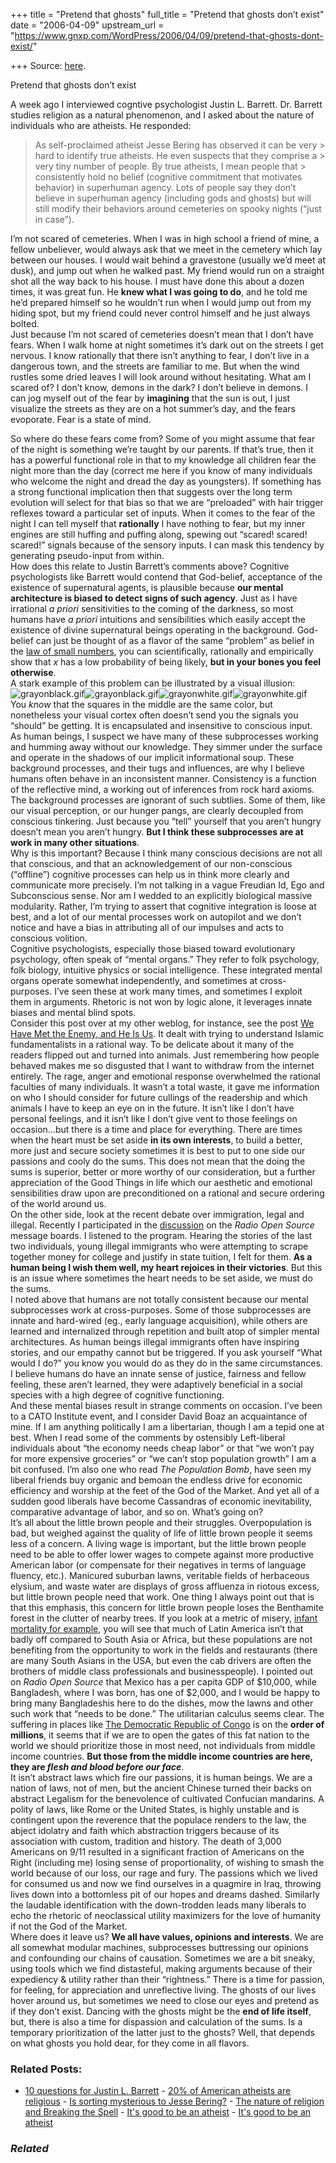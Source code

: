 +++
title = "Pretend that ghosts"
full_title = "Pretend that ghosts don’t exist"
date = "2006-04-09"
upstream_url = "https://www.gnxp.com/WordPress/2006/04/09/pretend-that-ghosts-dont-exist/"

+++
Source: [here](https://www.gnxp.com/WordPress/2006/04/09/pretend-that-ghosts-dont-exist/).

Pretend that ghosts don’t exist

A week ago I interviewed cogntive psychologist Justin L. Barrett. Dr. Barrett studies religion as a natural phenomenon, and I asked about the nature of individuals who are atheists. He responded:

> As self-proclaimed atheist Jesse Bering has observed it can be very > hard to identify true atheists. He even suspects that they comprise a > very tiny number of people. By true atheists, I mean people that > consistently hold no belief (cognitive commitment that motivates behavior) in superhuman agency. Lots of people say they don’t believe in superhuman agency (including gods and ghosts) but will still modify their behaviors around cemeteries on spooky nights (“just in case”).

I’m not scared of cemeteries. When I was in high school a friend of mine, a fellow unbeliever, would always ask that we meet in the cemetery which lay between our houses. I would wait behind a gravestone (usually we’d meet at dusk), and jump out when he walked past. My friend would run on a straight shot all the way back to his house. I must have done this about a dozen times, it was great fun. He **knew what I was going to do**, and he told me he’d prepared himself so he wouldn’t run when I would jump out from my hiding spot, but my friend could never control himself and he just always bolted.  
Just because I’m not scared of cemeteries doesn’t mean that I don’t have fears. When I walk home at night sometimes it’s dark out on the streets I get nervous. I know rationally that there isn’t anything to fear, I don’t live in a dangerous town, and the streets are familiar to me. But when the wind rustles some dried leaves I will look around without hesitating. What am I scared of? I don’t know, demons in the dark? I don’t believe in demons. I can jog myself out of the fear by **imagining** that the sun is out, I just visualize the streets as they are on a hot summer’s day, and the fears evoporate. Fear is a state of mind.

  
So where do these fears come from? Some of you might assume that fear of the night is something we’re taught by our parents. If that’s true, then it has a powerful functional role in that to my knowledge all children fear the night more than the day (correct me here if you know of many individuals who welcome the night and dread the day as youngsters). If something has a strong functional implication then that suggests over the long term evolution will select for that bias so that we are “preloaded” with hair trigger reflexes toward a particular set of inputs. When it comes to the fear of the night I can tell myself that **rationally** I have nothing to fear, but my inner engines are still huffing and puffing along, spewing out “scared! scared! scared!” signals because of the sensory inputs. I can mask this tendency by generating pseudo-input from within.  
How does this relate to Justin Barrett’s comments above? Cognitive psychologists like Barrett would contend that God-belief, acceptance of the existence of supernatural agents, is plausible because **our mental architecture is biased to detect signs of such agency**. Just as I have irrational *a priori* sensitivities to the coming of the darkness, so most humans have *a priori* intuitions and sensibilities which easily accept the existence of divine supernatural beings operating in the background. God-belief can just be thought of as a flavor of the same “problem” as belief in the [law of small numbers](http://repositories.cdlib.org/iber/econ/E00-282/), you can scientifically, rationally and empirically show that *x* has a low probability of being likely, **but in your bones you feel otherwise**.  
A stark example of this problem can be illustrated by a visual illusion:  
![grayonblack.gif](https://i0.wp.com/blogs.discovermagazine.com/gnxp/files/2006/04/grayonblack.gif?resize=210%2C208)![grayonblack.gif](https://i0.wp.com/blogs.discovermagazine.com/gnxp/files/2006/04/grayonblack.gif?resize=210%2C208)![grayonwhite.gif](https://i0.wp.com/blogs.discovermagazine.com/gnxp/files/2006/04/grayonwhite.gif?resize=210%2C208)![grayonwhite.gif](https://i0.wp.com/blogs.discovermagazine.com/gnxp/files/2006/04/grayonwhite.gif?resize=210%2C208)  
You *know* that the squares in the middle are the same color, but nonetheless your visual cortex often doesn’t send you the signals you “should” be getting. It is encapsulated and insensitive to conscious input.  
As human beings, I suspect we have many of these subprocesses working and humming away without our knowledge. They simmer under the surface and operate in the shadows of our implicit informational soup. These background processes, and their tugs and influences, are why I believe humans often behave in an inconsistent manner. Consistency is a function of the reflective mind, a working out of inferences from rock hard axioms. The background processes are ignorant of such subtlies. Some of them, like our visual perception, or our hunger pangs, are clearly decoupled from conscious tinkering. Just because you “tell” yourself that you aren’t hungry doesn’t mean you aren’t hungry. **But I think these subprocesses are at work in many other situations**.  
Why is this important? Because I think many conscious decisions are not all that conscious, and that an acknowledgement of our non-conscious (“offline”) cognitive processes can help us in think more clearly and communicate more precisely. I’m not talking in a vague Freudian Id, Ego and Subconscious sense. Nor am I wedded to an explicitly biological massive modularity. Rather, I’m trying to assert that cognitive integration is loose at best, and a lot of our mental processes work on autopilot and we don’t notice and have a bias in attributing all of our impulses and acts to conscious volition.  
Cognitive psychologists, especially those biased toward evolutionary psychology, often speak of “mental organs.” They refer to folk psychology, folk biology, intuitive physics or social intelligence. These integrated mental organs operate somewhat independently, and sometimes at cross-purposes. I’ve seen these at work many times, and sometimes I exploit them in arguments. Rhetoric is not won by logic alone, it leverages innate biases and mental blind spots.  
Consider this post over at my other weblog, for instance, see the post [We Have Met the Enemy, and He Is Us](https://www.gnxp.com/blog/2006/02/we-have-met-enemy-and-he-is-us.php). It dealt with trying to understand Islamic fundamentalists in a rational way. To be delicate about it many of the readers flipped out and turned into animals. Just remembering how people behaved makes me so disgusted that I want to withdraw from the internet entirely. The rage, anger and emotional response overwhelmed the rational faculties of many individuals. It wasn’t a total waste, it gave me information on who I should consider for future cullings of the readership and which animals I have to keep an eye on in the future. It isn’t like I don’t have personal feelings, and it isn’t like I don’t give vent to those feelings on occasion…but there is a time and place for everything. There are times when the heart must be set aside **in its own interests**, to build a better, more just and secure society sometimes it is best to put to one side our passions and cooly do the sums. This does not mean that the doing the sums is superior, better or more worthy of our consideration, but a further appreciation of the Good Things in life which our aesthetic and emotional sensibilities draw upon are preconditioned on a rational and secure ordering of the world around us.  
On the other side, look at the recent debate over immigration, legal and illegal. Recently I participated in the [discussion](http://www.radioopensource.org/immigration-stories/) on the *Radio Open Source* message boards. I listened to the program. Hearing the stories of the last two individuals, young illegal immigrants who were attempting to scrape together money for college and justify in state tuition, I felt for them. **As a human being I wish them well, my heart rejoices in their victories**. But this is an issue where sometimes the heart needs to be set aside, we must do the sums.  
I noted above that humans are not totally consistent because our mental subprocesses work at cross-purposes. Some of those subprocesses are innate and hard-wired (eg., early language acquisition), while others are learned and internalized through repetition and built atop of simpler mental architectures. As human beings illegal immigrants often have inspiring stories, and our empathy cannot but be triggered. If you ask yourself “What would I do?” you know you would do as they do in the same circumstances. I believe humans do have an innate sense of justice, fairness and fellow feeling, these aren’t learned, they were adaptively beneficial in a social species with a high degree of cognitive functioning.  
And these mental biases result in strange comments on occasion. I’ve been to a CATO Institute event, and I consider David Boaz an acquaintance of mine. If I am anything politically I am a libertarian, though I am a tepid one at best. When I read some of the comments by ostensibly Left-liberal individuals about “the economy needs cheap labor” or that “we won’t pay for more expensive groceries” or “we can’t stop population growth” I am a bit confused. I’m also one who read *The Population Bomb*, have seen my liberal friends buy organic and bemoan the endless drive for economic efficiency and worship at the feet of the God of the Market. And yet all of a sudden good liberals have become Cassandras of economic inevitability, comparative advantage of labor, and so on. What’s going on?  
It’s all about the little brown people and their struggles. Overpopulation is bad, but weighed against the quality of life of little brown people it seems less of a concern. A living wage is important, but the little brown people need to be able to offer lower wages to compete against more productive American labor (or compensate for their negatives in terms of language fluency, etc.). Manicured suburban lawns, veritable fields of herbaceous elysium, and waste water are displays of gross affluenza in riotous excess, but little brown people need that work. One thing I always point out that is that this emphasis, this concern for little brown people loses the Benthamite forest in the clutter of nearby trees. If you look at a metric of misery, [infant mortality for example](http://www.mapsofworld.com/infant-mortality-rate-map.htm), you will see that much of Latin America isn’t that badly off compared to South Asia or Africa, but these populations are not benefiting from the opportunity to work in the fields and restaurants (there are many South Asians in the USA, but even the cab drivers are often the brothers of middle class professionals and businesspeople). I pointed out on *Radio Open Source* that Mexico has a per capita GDP of \$10,000, while Bangladesh, where I was born, has one of \$2,000, and I would be happy to bring many Bangladeshis here to do the dishes, mow the lawns and other such work that “needs to be done.” The utilitarian calculus seems clear. The suffering in places like [The Democratic Republic of Congo](http://www.globalissues.org/Geopolitics/Africa/DRC.asp) is on the **order of millions**, it seems that if we are to open the gates of this fat nation to the world we should prioritize those in most need, not individuals from middle income countries. **But those from the middle income countries are here, they are *flesh and blood before our face***.  
It isn’t abstract laws which fire our passions, it is human beings. We are a nation of laws, not of men, but the ancient Chinese turned their backs on abstract Legalism for the benevolence of cultivated Confucian mandarins. A polity of laws, like Rome or the United States, is highly unstable and is contingent upon the reverence that the populace renders to the law, the abject idolatry and faith which abstraction triggers because of its association with custom, tradition and history. The death of 3,000 Americans on 9/11 resulted in a significant fraction of Americans on the Right (including me) losing sense of proportionality, of wishing to smash the world because of our loss, our rage and fury. The passions which we lived for consumed us and now we find ourselves in a quagmire in Iraq, throwing lives down into a bottomless pit of our hopes and dreams dashed. Similarly the laudable identification with the down-trodden leads many liberals to echo the rhetoric of neoclassical utility maximizers for the love of humanity if not the God of the Market.  
Where does it leave us? **We all have values, opinions and interests**. We are all somewhat modular machines, subprocesses buttressing our opinions and confounding our chains of causation. Sometimes we are a bit sneaky, using tools which we find distasteful, making arguments because of their expediency & utility rather than their “rightness.” There is a time for passion, for feeling, for appreciation and unreflective living. The ghosts of our lives hover around us, but sometimes we need to close our eyes and pretend as if they don’t exist. Dancing with the ghosts might be the **end of life itself**, but, there is also a time for dispassion and calculation of the sums. Is a temporary prioritization of the latter just to the ghosts? Well, that depends on what ghosts you hold dear, for they come in all flavors.

### Related Posts:

- [10 questions for Justin L.
  Barrett](https://www.gnxp.com/WordPress/2006/04/01/10-questions-for-justin-l-barrett/) - [20% of American atheists are
  religious](https://www.gnxp.com/WordPress/2008/08/24/20-of-american-atheists-are-religious/) - [Is sorting mysterious to Jesse
  Bering?](https://www.gnxp.com/WordPress/2011/11/14/is-sorting-mysterious-to-jesse-bering/) - [The nature of religion and Breaking the
  Spell](https://www.gnxp.com/WordPress/2006/02/22/the-nature-of-religion-and-breaking-the-spell/) - [It's good to be an
  atheist](https://www.gnxp.com/WordPress/2006/03/23/it-s-good-to-be-an-atheist/) - [It's good to be an
  atheist](https://www.gnxp.com/WordPress/2006/03/23/its-good-to-be-an-atheist/)

### *Related*

[](https://www.addtoany.com/add_to/facebook?linkurl=https%3A%2F%2Fwww.gnxp.com%2FWordPress%2F2006%2F04%2F09%2Fpretend-that-ghosts-dont-exist%2F&linkname=Pretend%20that%20ghosts%20don%E2%80%99t%20exist "Facebook")[](https://www.addtoany.com/add_to/twitter?linkurl=https%3A%2F%2Fwww.gnxp.com%2FWordPress%2F2006%2F04%2F09%2Fpretend-that-ghosts-dont-exist%2F&linkname=Pretend%20that%20ghosts%20don%E2%80%99t%20exist "Twitter")[](https://www.addtoany.com/add_to/email?linkurl=https%3A%2F%2Fwww.gnxp.com%2FWordPress%2F2006%2F04%2F09%2Fpretend-that-ghosts-dont-exist%2F&linkname=Pretend%20that%20ghosts%20don%E2%80%99t%20exist "Email")[](https://www.addtoany.com/share)

